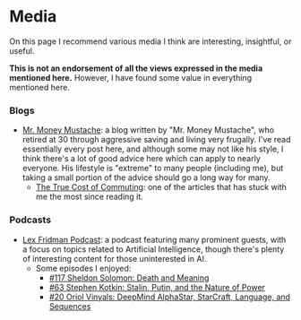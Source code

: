 # Media

On this page I recommend various media I think are interesting, insightful, or useful.

**This is not an endorsement of all the views expressed in the media mentioned here.** However, I have found some value in everything mentioned here.

### Blogs

- [Mr. Money Mustache](https://www.mrmoneymustache.com/all-the-posts-since-the-beginning-of-time/): a blog written by "Mr. Money Mustache", who retired at 30 through aggressive saving and living very frugally. I've read essentially every post here, and although some may not like his style, I think there's a lot of good advice here which can apply to nearly everyone. His lifestyle is "extreme" to many people (including me), but taking a small portion of the advice should go a long way for many.
    - [The True Cost of Commuting](https://www.mrmoneymustache.com/2011/10/06/the-true-cost-of-commuting/): one of the articles that has stuck with me the most since reading it.

### Podcasts

- [Lex Fridman Podcast](https://lexfridman.com/podcast/): a podcast featuring many prominent guests, with a focus on topics related to Artificial Intelligence, though there's plenty of interesting content for those uninterested in AI. 
    - Some episodes I enjoyed:
        - [#117 Sheldon Solomon: Death and Meaning](https://www.youtube.com/watch?v=qfKyNxfyWbo&t=1144s&ab_channel=LexFridman)
        - [#63 Stephen Kotkin: Stalin, Putin, and the Nature of Power](https://www.youtube.com/watch?v=oCkkjnpS2f8&ab_channel=LexFridman)
        - [#20 Oriol Vinyals: DeepMind AlphaStar, StarCraft, Language, and Sequences](https://www.youtube.com/watch?v=Kedt2or9xlo&ab_channel=LexFridman)

